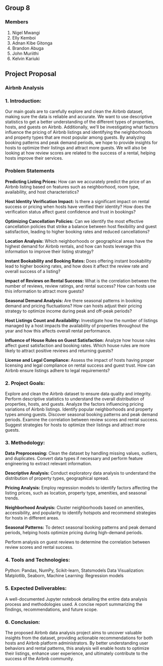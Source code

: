 ## Group 8
### Members
1. Nigel Mwangi
2. Elly Kemboi
3. Adnan Kibe Gitonga
4. Brandon Abuga
5. John Muriithi
6. Kelvin Kariuki

## Project Proposal
### Airbnb Analysis

### 1. Introduction:
Our main goals are to carefully explore and clean the Airbnb dataset, making sure the data is reliable and accurate. We want to use descriptive statistics to get a better understanding of the different types of properties, hosts, and guests on Airbnb. Additionally, we'll be investigating what factors influence the pricing of Airbnb listings and identifying the neighborhoods and property types that are most popular among guests. By analyzing booking patterns and peak demand periods, we hope to provide insights for hosts to optimize their listings and attract more guests. We will also be looking at how review scores are related to the success of a rental, helping hosts improve their services.

### Problem Statements
**Predicting Listing Prices:** How can we accurately predict the price of an Airbnb listing based on features such as neighborhood, room type, availability, and host characteristics?

**Host Identity Verification Impact:** Is there a significant impact on rental success or pricing when hosts have verified their identity? How does the verification status affect guest confidence and trust in bookings?

**Optimizing Cancellation Policies:** Can we identify the most effective cancellation policies that strike a balance between host flexibility and guest satisfaction, leading to higher booking rates and reduced cancellations?

**Location Analysis:** Which neighborhoods or geographical areas have the highest demand for Airbnb rentals, and how can hosts leverage this information to improve their listing strategy?

**Instant Bookability and Booking Rates:** Does offering instant bookability lead to higher booking rates, and how does it affect the review rate and overall success of a listing?

**Impact of Reviews on Rental Success:** What is the correlation between the number of reviews, review ratings, and rental success? How can hosts use this information to attract more guests?

**Seasonal Demand Analysis:** Are there seasonal patterns in booking demand and pricing fluctuations? How can hosts adjust their pricing strategy to optimize income during peak and off-peak periods?

**Host Listings Count and Availability:** Investigate how the number of listings managed by a host impacts the availability of properties throughout the year and how this affects overall rental performance.

**Influence of House Rules on Guest Satisfaction:** Analyze how house rules affect guest satisfaction and booking rates. Which house rules are more likely to attract positive reviews and returning guests?

**License and Legal Compliance:** Assess the impact of hosts having proper licensing and legal compliance on rental success and guest trust. How can Airbnb ensure listings adhere to legal requirements?

### 2. Project Goals:
Explore and clean the Airbnb dataset to ensure data quality and integrity.
Perform descriptive statistics to understand the overall distribution of properties, hosts, and guests.
Analyze the factors influencing pricing variations of Airbnb listings.
Identify popular neighborhoods and property types among guests.
Discover seasonal booking patterns and peak demand periods.
Examine the correlation between review scores and rental success.
Suggest strategies for hosts to optimize their listings and attract more guests.
 
### 3. Methodology:
**Data Preprocessing:** Clean the dataset by handling missing values, outliers, and duplicates. Convert data types if necessary and perform feature engineering to extract relevant information.

**Descriptive Analysis:** Conduct exploratory data analysis to understand the distribution of property types, geographical spread.

**Pricing Analysis:** Employ regression models to identify factors affecting the listing prices, such as location, property type, amenities, and seasonal trends.

**Neighborhood Analysis:** Cluster neighborhoods based on amenities, accessibility, and popularity to identify hotspots and recommend strategies for hosts in different areas.

**Seasonal Patterns:** To detect seasonal booking patterns and peak demand periods, helping hosts optimize pricing during high-demand periods.

Perform analysis on guest reviews to determine the correlation between review scores and rental success.
 
### 4. Tools and Technologies:
Python: Pandas, NumPy, Scikit-learn, Statsmodels
Data Visualization: Matplotlib, Seaborn,
Machine Learning: Regression models


### 5. Expected Deliverables:
A well-documented Jupyter notebook detailing the entire data analysis process and methodologies used.
A concise report summarizing the findings, recommendations, and future scope.

### 6. Conclusion:
The proposed Airbnb data analysis project aims to uncover valuable insights from the dataset, providing actionable recommendations for both hosts and Airbnb platform administrators. By better understanding user behaviors and rental patterns, this analysis will enable hosts to optimize their listings, enhance user experience, and ultimately contribute to the success of the Airbnb community.

